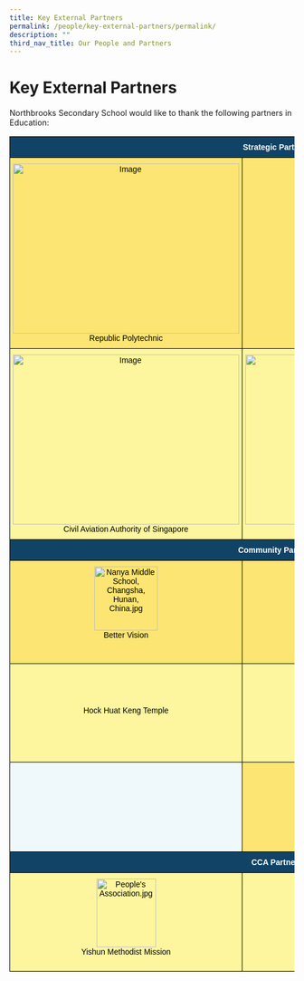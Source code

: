 ```yaml
---
title: Key External Partners
permalink: /people/key-external-partners/permalink/
description: ""
third_nav_title: Our People and Partners
---
```


Key External Partners
=====================

Northbrooks Secondary School would like to thank the following partners in Education:


<style type="text/css">
.tg  {border-collapse:collapse;border-spacing:0;}
.tg td{border-color:black;border-style:solid;border-width:1px;font-family:Arial, sans-serif;font-size:14px;
  overflow:hidden;padding:10px 5px;word-break:normal;}
.tg th{border-color:black;border-style:solid;border-width:1px;font-family:Arial, sans-serif;font-size:14px;
  font-weight:normal;overflow:hidden;padding:10px 5px;word-break:normal;}
.tg .tg-q37k{background-color:#EFF9FC;color:#505050;text-align:center;vertical-align:top}
.tg .tg-cpfs{background-color:#FDF69E;color:#000000;text-align:center;vertical-align:top}
.tg .tg-g80p{background-color:#FCE573;color:#000000;text-align:center;vertical-align:top}
.tg .tg-nxuf{background-color:#FDF69E;color:#505050;text-align:center;vertical-align:top}
.tg .tg-rgfc{background-color:#FCE573;color:#505050;text-align:center;vertical-align:top}
.tg .tg-j84g{background-color:#EFF9FC;color:#505050;text-align:center;vertical-align:middle}
.tg .tg-py7v{background-color:#104366;color:#FFF;font-weight:bold;text-align:center;vertical-align:top}
.tg .tg-sfy1{background-color:#FDF69E;color:#330001;text-align:center;vertical-align:top}
.tg .tg-oxd4{background-color:#FCE573;color:#330001;text-align:center;vertical-align:top}
</style>
<table class="tg">
<thead>
  <tr>
    <th class="tg-py7v" colspan="3"><span style="color:#FFF">Strategic Partners</span></th>
  </tr>
</thead>
<tbody>
  <tr>
    <td class="tg-g80p"><img src="https://northbrookssec.moe.edu.sg/qql/slot/u162/Partners/RP_Logo.gif" alt="Image" width="400" height="300"><br><span style="font-weight:400;font-style:normal">Republic Polytechnic</span><br></td>
    <td class="tg-g80p"><img src="https://northbrookssec.moe.edu.sg/qql/slot/u162/Partners/PA%20Water%20Venture.jpg" alt="PA Water Venture.jpg" width="155" height="100"><br><span style="font-weight:400;font-style:normal">PA Water Venture</span><br></td>
    <td class="tg-rgfc"><span style="color:#000">Osports Pte Ltd</span><br><br></td>
  </tr>
  <tr>
    <td class="tg-cpfs"><img src="https://northbrookssec.moe.edu.sg/qql/slot/u162/Partners/CAAS.jpg" alt="Image" width="400" height="300"><br><span style="font-weight:400;font-style:normal">Civil Aviation Authority of Singapore</span><br></td>
    <td class="tg-cpfs"><img src="https://northbrookssec.moe.edu.sg/qql/slot/u162/Partners/Temasek%20Poly.jpg" alt="Image" width="400" height="300"><br><span style="font-weight:400;font-style:normal">Temasek Polytechnic</span><br></td>
    <td class="tg-cpfs"><img src="https://northbrookssec.moe.edu.sg/qql/slot/u162/Partners/nanya_middle.jpg" alt="Nanya Middle School, Changsha, Hunan, China.jpg" width="112" height="113"><br><span style="font-weight:400;font-style:normal">Nanya Middle School, Changsha, Hunan, China</span><br></td>
  </tr>
  <tr>
    <td class="tg-py7v" colspan="3">Community Partners</td>
  </tr>
  <tr>
    <td class="tg-g80p"><img src="https://northbrookssec.moe.edu.sg/qql/slot/u162/Partners/Better%20Vision.jpg" alt="Nanya Middle School, Changsha, Hunan, China.jpg" width="112" height="113"><br><span style="font-weight:400;font-style:normal">Better Vision</span><br></td>
    <td class="tg-rgfc"><br><br><br><br><span style="color:#000">Mystique Hair Academy</span></td>
    <td class="tg-g80p"><img src="https://northbrookssec.moe.edu.sg/qql/slot/u162/Partners/Yishun%20NPC.jpg" alt="Nanya Middle School, Changsha, Hunan, China.jpg" width="112" height="113"><br><span style="font-weight:400;font-style:normal">Yishun North Neighbourhood Police Centre</span><br></td>
  </tr>
  <tr>
    <td class="tg-nxuf"><br><br><br><br><span style="color:#000">Hock Huat Keng Temple</span></td>
    <td class="tg-cpfs"><img src="https://northbrookssec.moe.edu.sg/qql/slot/u162/Partners/.tn.The%20CAPE%20of%20Colours%20Ltd.jpg.2.jpg" alt="Nanya Middle School, Changsha, Hunan, China.jpg" width="112" height="113"><br><span style="font-weight:400;font-style:normal">The CAPE of Colours Ltd</span><br></td>
    <td class="tg-sfy1"><img src="https://northbrookssec.moe.edu.sg/qql/slot/u162/Partners/Nee%20Soon%20East%20and%20Nee%20Soon%20South%20CC.jpg" alt="People's Association.jpg" width="105" height="121"><br><span style="font-weight:400;font-style:normal">People's Association</span><br></td>
  </tr>
  <tr>
    <td class="tg-q37k"><span style="color:#000"> </span></td>
    <td class="tg-oxd4"><img src="https://northbrookssec.moe.edu.sg/qql/slot/u162/Partners/Nee%20Soon%20Group%20Representative%20Constituency.jpg" alt="People's Association.jpg" width="105" height="121"><br><span style="font-weight:400;font-style:normal">Sembawang GRC</span><br></td>
    <td class="tg-j84g"></td>
  </tr>
  <tr>
    <td class="tg-py7v" colspan="3">CCA Partners</td>
  </tr>
  <tr>
    <td class="tg-cpfs"><img src="https://northbrookssec.moe.edu.sg/qql/slot/u162/Partners/Yishun%20Methodist%20Mission.jpg" alt="People's Association.jpg" width="105" height="121"><br><span style="font-weight:400;font-style:normal">Yishun Methodist Mission</span><br></td>
    <td class="tg-cpfs"><img src="https://northbrookssec.moe.edu.sg/qql/slot/u162/Partners/.tn.NEA.jpg.2.jpg" alt="People's Association.jpg" width="105" height="121"><br><span style="font-weight:400;font-style:normal">National Environment Agency</span><br></td>
    <td class="tg-cpfs"><img src="https://northbrookssec.moe.edu.sg/qql/slot/u162/Partners/Singapore%20Youth%20Flying%20Club.jpg" alt="People's Association.jpg" width="105" height="121"><br><span style="font-weight:400;font-style:normal">Singapore Youth Flying Club</span><br></td>
  </tr>
</tbody>
</table>